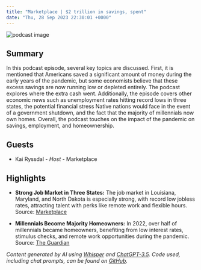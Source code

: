 ```yaml
---
title: "Marketplace | $2 trillion in savings, spent"
date: "Thu, 28 Sep 2023 22:30:01 +0000"
---
```


![podcast image](https://www.marketplace.org/wp-content/uploads/2019/05/MP_show-1.png)

## Summary

In this podcast episode, several key topics are discussed. First, it is mentioned that Americans saved a significant amount of money during the early years of the pandemic, but some economists believe that these excess savings are now running low or depleted entirely. The podcast explores where the extra cash went. Additionally, the episode covers other economic news such as unemployment rates hitting record lows in three states, the potential financial stress Native nations would face in the event of a government shutdown, and the fact that the majority of millennials now own homes. Overall, the podcast touches on the impact of the pandemic on savings, employment, and homeownership.

## Guests

- Kai Ryssdal - _Host_ - Marketplace

## Highlights

- **Strong Job Market in Three States:** The job market in Louisiana, Maryland, and North Dakota is especially strong, with record low jobless rates, attracting talent with perks like remote work and flexible hours. Source: [Marketplace](https://www.marketplace.org/2022/09/29/marketplace-september-29-2022/#verbatimtranscript_anchor)

- **Millennials Become Majority Homeowners:** In 2022, over half of millennials became homeowners, benefiting from low interest rates, stimulus checks, and remote work opportunities during the pandemic. Source: [The Guardian](https://www.theguardian.com/us-news/2022/sep/28/american-millennials-homeownership-low-interest-rates)

_Content generated by AI using [Whisper](https://openai.com/research/whisper) and [ChatGPT-3.5](https://openai.com/blog/chatgpt). Code used, including chat prompts, can be found on [GitHub](https://github.com/dustinbrownman/podcast-parser/blob/main/app/functions.py)._

